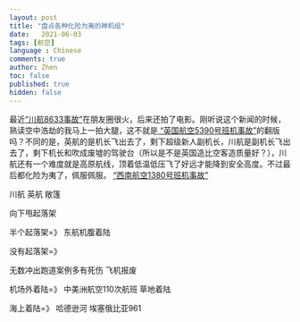 ```yaml
---
layout: post
title: "盘点各种化险为夷的神机组"
date:   2021-06-03
tags: [航空]
language : Chinese
comments: true
author: Zhen
toc: false
published: true
hidden: false
---
```

最近[“川航8633事故”](https://zh.wikipedia.org/wiki/%E5%9B%9B%E5%B7%9D%E8%88%AA%E7%A9%BA8633%E5%8F%B7%E7%8F%AD%E6%9C%BA%E4%BA%8B%E6%95%85)在朋友圈很火，后来还拍了电影。刚听说这个新闻的时候，熟读空中浩劫的我马上一拍大腿，这不就是[ “英国航空5390号班机事故”](https://zh.wikipedia.org/wiki/%E8%8B%B1%E5%9C%8B%E8%88%AA%E7%A9%BA5390%E8%99%9F%E7%8F%AD%E6%A9%9F%E4%BA%8B%E6%95%85)的翻版吗？不同的是，英航的是机长飞出去了，剩下超级新人副机长，川航是副机长飞出去了，剩下机长和吹成废墟的驾驶台（所以是不是英国造比空客造质量好？），川航还有一个难度就是高原航线，顶着低温低压飞了好远才能降到安全高度。不过最后都化险为夷了，佩服佩服。
[“西南航空1380号班机事故”](https://zh.wikipedia.org/wiki/%E8%A5%BF%E5%8D%97%E8%88%AA%E7%A9%BA1380%E5%8F%B7%E7%8F%AD%E6%9C%BA%E4%BA%8B%E6%95%85)

川航
英航
敞篷

向下甩起落架

半个起落架=》
东航机腹着陆

没有起落架=》

无数冲出跑道案例多有死伤 飞机报废

机场外着陆=》
中美洲航空110次航班 草地着陆

海上着陆=》
哈德逊河
埃塞俄比亚961
<!--stackedit_data:
eyJoaXN0b3J5IjpbMTU2NTMxMTgxNiwtMTEzMzY3MDMyOSwtMT
E1OTI1NjU5MSwxMTI5OTQ2NDIzLDEzOTM2NTAxOTUsODg0Mjk5
MzU4LC0xNjM3NTc0MjU2XX0=
-->